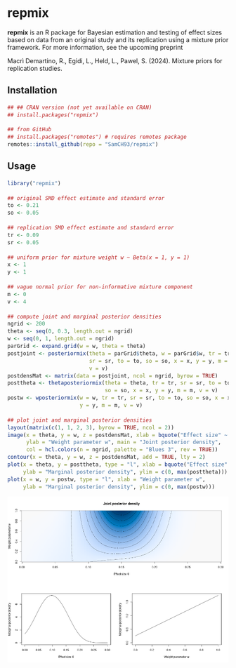 # repmix

**repmix** is an R package for Bayesian estimation and testing of effect sizes
based on data from an original study and its replication using a mixture prior
framework. For more information, see the upcoming preprint

Macrì Demartino, R., Egidi, L., Held, L., Pawel, S. (2024). Mixture priors for
replication studies. 

<!-- TODO add link to preprint -->

## Installation

```r
## ## CRAN version (not yet available on CRAN)
## install.packages("repmix")

## from GitHub
## install.packages("remotes") # requires remotes package
remotes::install_github(repo = "SamCH93/repmix")
```

## Usage

``` r
library("repmix")

## original SMD effect estimate and standard error
to <- 0.21
so <- 0.05

## replication SMD effect estimate and standard error
tr <- 0.09
sr <- 0.05

## uniform prior for mixture weight w ~ Beta(x = 1, y = 1)
x <- 1
y <- 1

## vague normal prior for non-informative mixture component
m <- 0
v <- 4

## compute joint and marginal posterior densities
ngrid <- 200
theta <- seq(0, 0.3, length.out = ngrid)
w <- seq(0, 1, length.out = ngrid)
parGrid <- expand.grid(w = w, theta = theta)
postjoint <- posteriormix(theta = parGrid$theta, w = parGrid$w, tr = tr, 
                          sr = sr, to = to, so = so, x = x, y = y, m = m, 
                          v = v)
postdensMat <- matrix(data = postjoint, ncol = ngrid, byrow = TRUE)
posttheta <- thetaposteriormix(theta = theta, tr = tr, sr = sr, to = to, 
                               so = so, x = x, y = y, m = m, v = v)
postw <- wposteriormix(w = w, tr = tr, sr = sr, to = to, so = so, x = x,
                       y = y, m = m, v = v)
        
## plot joint and marginal posterior densities
layout(matrix(c(1, 1, 2, 3), byrow = TRUE, ncol = 2))
image(x = theta, y = w, z = postdensMat, xlab = bquote("Effect size" ~ theta),
      ylab = "Weight parameter w", main = "Joint posterior density",
      col = hcl.colors(n = ngrid, palette = "Blues 3", rev = TRUE))
contour(x = theta, y = w, z = postdensMat, add = TRUE, lty = 2)
plot(x = theta, y = posttheta, type = "l", xlab = bquote("Effect size" ~ theta), 
     ylab = "Marginal posterior density", ylim = c(0, max(posttheta)))
plot(x = w, y = postw, type = "l", xlab = "Weight parameter w", 
     ylab = "Marginal posterior density", ylim = c(0, max(postw)))
```
![Joint and marginal posterior distributions.](posterior.png)

<!-- png(filename = "posterior.png", width = 1.2*800, height = 1.2*600, pointsize = 15); .....; dev.off() -->
